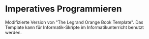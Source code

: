 # Imperatives Programmieren

Modifizierte Version von "The Legrand Orange Book Template". Das Template kann für Informatik-Skripte im Informatikunterricht benutzt werden.

